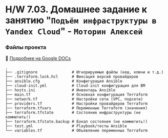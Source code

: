 # H/W 7.03. Домашнее задание к занятию "`Подъём инфраструктуры в Yandex Cloud`" - `Моторин Алексей`

### Файлы проекта
:book: [Подробнее на Google DOCs](https://docs.google.com/document/d/18CEnHFG5cI6Unp4Kg1IHxTEh2VrBvS5KErNtBIJPmdU/edit?usp=sharing)
```
.
├── .gitignore               # Игнорируемые файлы (кеш, ключи и т.д.)
├── .terraform.lock.hcl      # Фиксация версий провайдеров
├── ansible.cfg              # Конфигурация Ansible
├── cloud-init.yml           # Cloud-init конфигурация для ВМ
├── hosts.ini                # Инвентарь Ansible
├── main.tf                  # Основная конфигурация Terraform
├── network.tf               # Настройки сети (VPC, подсети)
├── providers.tf             # Настройки провайдеров Terraform
├── terraform.tfvars         # Переменные Terraform (значения)
├── terraform.tfstate        # Состояние инфраструктуры (не коммитить!)
├── terraform.tfstate.backup # Бэкап состояния (не коммитить!)
├── test.yml                 # Playbook/тесты Ansible
└── variables.tf             # Объявление переменных Terraform
```
